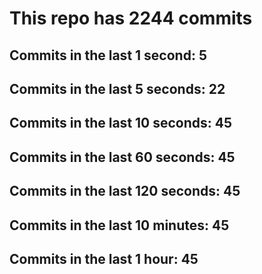 # This repo has 2244 commits

## Commits in the last 1 second: 5
## Commits in the last 5 seconds: 22
## Commits in the last 10 seconds: 45
## Commits in the last 60 seconds: 45
## Commits in the last 120 seconds: 45
## Commits in the last 10 minutes: 45
## Commits in the last 1 hour: 45
